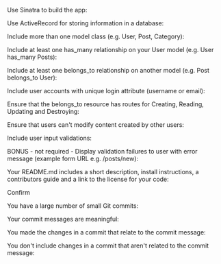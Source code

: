  Use Sinatra to build the app:

 Use ActiveRecord for storing information in a database:

 Include more than one model class (e.g. User, Post, Category):

 Include at least one has_many relationship on your User model (e.g. User has_many Posts):

 Include at least one belongs_to relationship on another model (e.g. Post belongs_to User):

 Include user accounts with unique login attribute (username or email):

 Ensure that the belongs_to resource has routes for Creating, Reading, Updating and Destroying:

 Ensure that users can't modify content created by other users:

 Include user input validations:

 BONUS - not required - Display validation failures to user with error message (example form URL e.g. /posts/new):

 Your README.md includes a short description, install instructions, a contributors guide and a link to the license for your code:


Confirm

 You have a large number of small Git commits:

 Your commit messages are meaningful:

 You made the changes in a commit that relate to the commit message:

 You don't include changes in a commit that aren't related to the commit message:
 